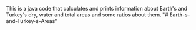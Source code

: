 This is a java code that calculates and prints information about Earth's and Turkey's dry, water and total areas and some ratios about them. "# Earth-s-and-Turkey-s-Areas" 
